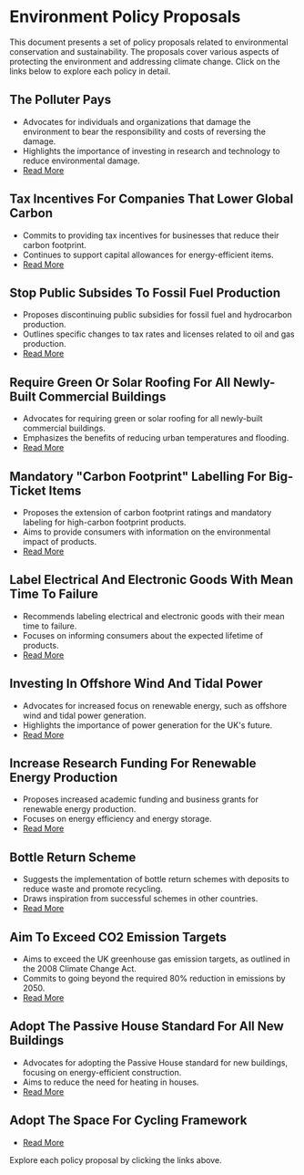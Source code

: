 # Environment Policy Proposals

This document presents a set of policy proposals related to environmental conservation and sustainability. The proposals cover various aspects of protecting the environment and addressing climate change. Click on the links below to explore each policy in detail.

## The Polluter Pays
- Advocates for individuals and organizations that damage the environment to bear the responsibility and costs of reversing the damage.
- Highlights the importance of investing in research and technology to reduce environmental damage.
- [Read More](readme.md)

## Tax Incentives For Companies That Lower Global Carbon
- Commits to providing tax incentives for businesses that reduce their carbon footprint.
- Continues to support capital allowances for energy-efficient items.
- [Read More](readme.md)

## Stop Public Subsides To Fossil Fuel Production
- Proposes discontinuing public subsidies for fossil fuel and hydrocarbon production.
- Outlines specific changes to tax rates and licenses related to oil and gas production.
- [Read More](readme.md)

## Require Green Or Solar Roofing For All Newly-Built Commercial Buildings
- Advocates for requiring green or solar roofing for all newly-built commercial buildings.
- Emphasizes the benefits of reducing urban temperatures and flooding.
- [Read More](readme.md)

## Mandatory "Carbon Footprint" Labelling For Big-Ticket Items
- Proposes the extension of carbon footprint ratings and mandatory labeling for high-carbon footprint products.
- Aims to provide consumers with information on the environmental impact of products.
- [Read More](readme.md)

## Label Electrical And Electronic Goods With Mean Time To Failure
- Recommends labeling electrical and electronic goods with their mean time to failure.
- Focuses on informing consumers about the expected lifetime of products.
- [Read More](readme.md)

## Investing In Offshore Wind And Tidal Power
- Advocates for increased focus on renewable energy, such as offshore wind and tidal power generation.
- Highlights the importance of power generation for the UK's future.
- [Read More](readme.md)

## Increase Research Funding For Renewable Energy Production
- Proposes increased academic funding and business grants for renewable energy production.
- Focuses on energy efficiency and energy storage.
- [Read More](readme.md)

## Bottle Return Scheme
- Suggests the implementation of bottle return schemes with deposits to reduce waste and promote recycling.
- Draws inspiration from successful schemes in other countries.
- [Read More](readme.md)

## Aim To Exceed CO2 Emission Targets
- Aims to exceed the UK greenhouse gas emission targets, as outlined in the 2008 Climate Change Act.
- Commits to going beyond the required 80% reduction in emissions by 2050.
- [Read More](readme.md)

## Adopt The Passive House Standard For All New Buildings
- Advocates for adopting the Passive House standard for new buildings, focusing on energy-efficient construction.
- Aims to reduce the need for heating in houses.
- [Read More](readme.md)

## Adopt The Space For Cycling Framework
- [Read More](readme.md)


Explore each policy proposal by clicking the links above.
